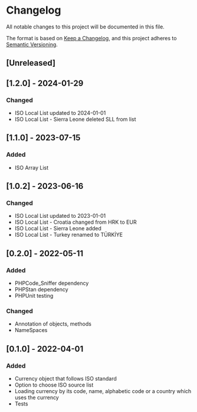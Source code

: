 # Changelog
All notable changes to this project will be documented in this file.

The format is based on [Keep a Changelog](https://keepachangelog.com/en/1.0.0/),
and this project adheres to [Semantic Versioning](https://semver.org/spec/v2.0.0.html).

## [Unreleased]

## [1.2.0] - 2024-01-29

### Changed
- ISO Local List updated to 2024-01-01
- ISO Local List - Sierra Leone deleted SLL from list

## [1.1.0] - 2023-07-15

### Added
- ISO Array List

## [1.0.2] - 2023-06-16

### Changed
- ISO Local List updated to 2023-01-01
- ISO Local List - Croatia changed from HRK to EUR
- ISO Local List - Sierra Leone added
- ISO Local List - Turkey renamed to TÜRKİYE

## [0.2.0] - 2022-05-11

### Added

- PHPCode_Sniffer dependency
- PHPStan dependency
- PHPUnit testing

### Changed

- Annotation of objects, methods
- NameSpaces

## [0.1.0] - 2022-04-01

### Added
- Currency object that follows ISO standard
- Option to choose ISO source list
- Loading currency by its code, name, alphabetic code or a country which uses the currency
- Tests
